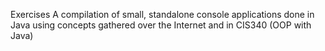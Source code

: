 Exercises
A compilation of small, standalone console applications done in Java using concepts gathered over the Internet and in CIS340 (OOP with Java)
